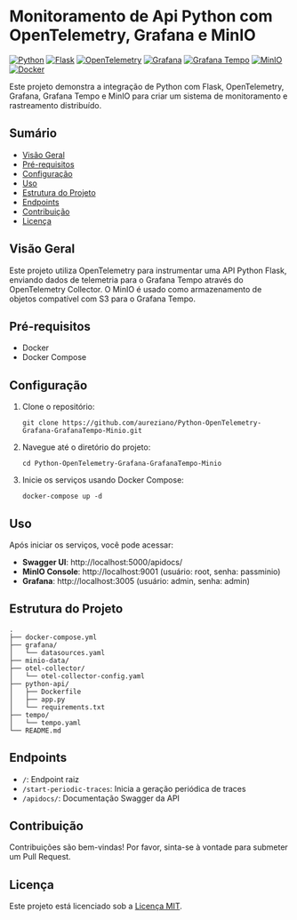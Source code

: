 # Monitoramento de Api Python com OpenTelemetry, Grafana e MinIO

[![Python](https://img.shields.io/badge/Python-3.9+-blue.svg)](https://www.python.org/downloads/)
[![Flask](https://img.shields.io/badge/Flask-2.0+-green.svg)](https://flask.palletsprojects.com/)
[![OpenTelemetry](https://img.shields.io/badge/OpenTelemetry-1.0+-orange.svg)](https://opentelemetry.io/)
[![Grafana](https://img.shields.io/badge/Grafana-9.0+-yellow.svg)](https://grafana.com/)
[![Grafana Tempo](https://img.shields.io/badge/Grafana%20Tempo-2.0+-red.svg)](https://grafana.com/oss/tempo/)
[![MinIO](https://img.shields.io/badge/MinIO-RELEASE.2023--05--04T21--44--30Z-blue.svg)](https://min.io/)
[![Docker](https://img.shields.io/badge/Docker-20.10+-blue.svg)](https://www.docker.com/)

Este projeto demonstra a integração de Python com Flask, OpenTelemetry, Grafana, Grafana Tempo e MinIO para criar um sistema de monitoramento e rastreamento distribuído.

## Sumário

- [Visão Geral](#visão-geral)
- [Pré-requisitos](#pré-requisitos)
- [Configuração](#configuração)
- [Uso](#uso)
- [Estrutura do Projeto](#estrutura-do-projeto)
- [Endpoints](#endpoints)
- [Contribuição](#contribuição)
- [Licença](#licença)

## Visão Geral

Este projeto utiliza OpenTelemetry para instrumentar uma API Python Flask, enviando dados de telemetria para o Grafana Tempo através do OpenTelemetry Collector. O MinIO é usado como armazenamento de objetos compatível com S3 para o Grafana Tempo.

## Pré-requisitos

- Docker
- Docker Compose

## Configuração

1. Clone o repositório:
   ```
   git clone https://github.com/aureziano/Python-OpenTelemetry-Grafana-GrafanaTempo-Minio.git
   ```

2. Navegue até o diretório do projeto:
   ```
   cd Python-OpenTelemetry-Grafana-GrafanaTempo-Minio
   ```

3. Inicie os serviços usando Docker Compose:
   ```
   docker-compose up -d
   ```

## Uso

Após iniciar os serviços, você pode acessar:

- **Swagger UI**: http://localhost:5000/apidocs/
- **MinIO Console**: http://localhost:9001 (usuário: root, senha: passminio)
- **Grafana**: http://localhost:3005 (usuário: admin, senha: admin)

## Estrutura do Projeto

```
.
├── docker-compose.yml
├── grafana/
│   └── datasources.yaml
├── minio-data/
├── otel-collector/
│   └── otel-collector-config.yaml
├── python-api/
│   ├── Dockerfile
│   ├── app.py
│   └── requirements.txt
├── tempo/
│   └── tempo.yaml
└── README.md
```

## Endpoints

- `/`: Endpoint raiz
- `/start-periodic-traces`: Inicia a geração periódica de traces
- `/apidocs/`: Documentação Swagger da API

## Contribuição

Contribuições são bem-vindas! Por favor, sinta-se à vontade para submeter um Pull Request.

## Licença

Este projeto está licenciado sob a [Licença MIT](LICENSE).


